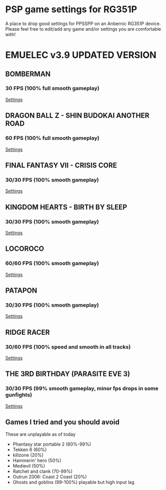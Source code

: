 # PSP game settings for RG351P
A place to drop good settings for PPSSPP on an Anbernic RG351P device.
Please feel free to edit/add any game and/or settings you are comfortable with!

# EMUELEC v3.9 UPDATED VERSION

## BOMBERMAN
### 30 FPS (100% full smooth gameplay)
[Settings](BOMBERMAN.md)

## DRAGON BALL Z - SHIN BUDOKAI ANOTHER ROAD
### 60 FPS (100% full smooth gameplay)
[Settings](DRAGON%20BALL%20Z%20-%20SHIN%20BUDOKAI%20ANOTHER%20ROAD.md)

## FINAL FANTASY VII - CRISIS CORE
### 30/30 FPS (100% smooth gameplay)
[Settings](FINAL%20FANTASY%20VII%20-%20CRISIS%20CORE.md)

## KINGDOM HEARTS - BIRTH BY SLEEP 
### 30/30 FPS (100% smooth gameplay)
[Settings](KINGDOM%20HEARTS%20-%20BIRTH%20BY%20SLEEP.md)

## LOCOROCO
### 60/60 FPS (100% smooth gameplay)
[Settings](LOCOROCO.md)

## PATAPON
### 30/30 FPS (100% smooth gameplay)
[Settings](PATAPON.md)

## RIDGE RACER
### 30/60 FPS (100% speed and smooth in all tracks)
[Settings](RIDGE%20RACER.md) 

## THE 3RD BIRTHDAY (PARASITE EVE 3)
### 30/30 FPS (99% smooth gameplay, minor fps drops in some gunfights)
[Settings](THE%203RD%20BIRTHDAY%20(PARASITE%20EVE%203).md)

## Games I tried and you should avoid
These are unplayable as of today
- Phantasy star portable 2 (60%-99%)
- Tekken 6 (60%)
- killzone (20%)
- Hammerin' hero (50%)
- Medievil (50%)
- Ratchet and clank (70-99%)
- Outrun 2006: Coast 2 Coast (20%)
- Ghosts and goblins (99-100%) playable but high input lag
